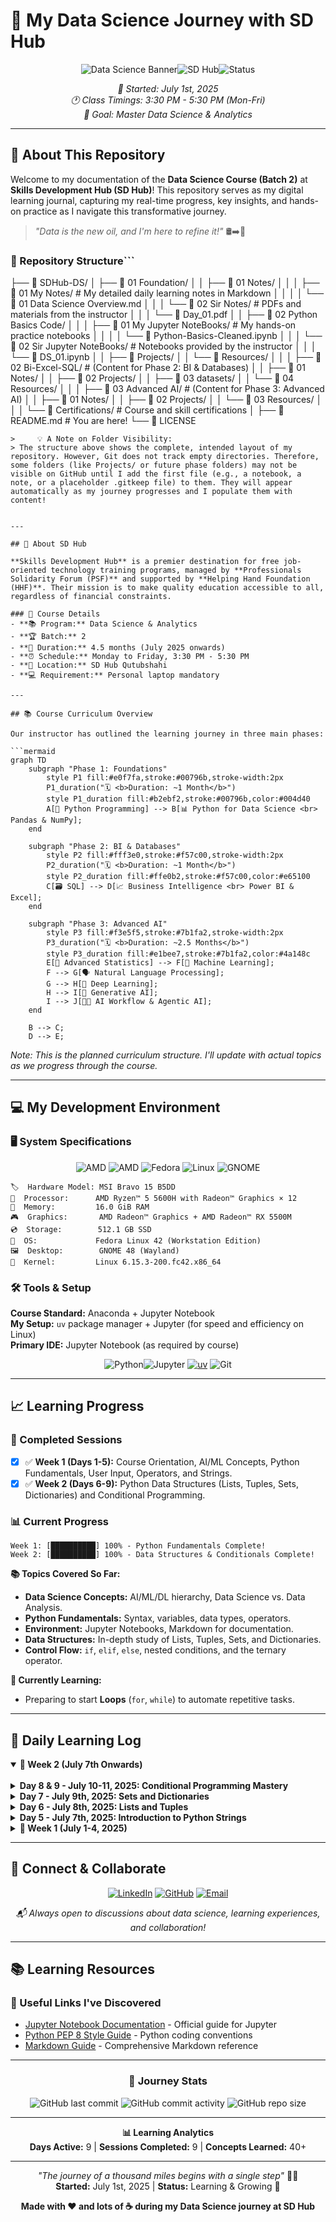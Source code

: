 # 🚀 My Data Science Journey with SD Hub

<div align="center">

![Data Science Banner](https://img.shields.io/badge/Data%20Science-Journey-blue?style=for-the-badge&logo=python&logoColor=white)![SD Hub](https://img.shields.io/badge/SD%20Hub-Batch%202-orange?style=for-the-badge&logo=education&logoColor=white)![Status](https://img.shields.io/badge/Status-In%20Progress-green?style=for-the-badge)

*📅 Started: July 1st, 2025*  
*🕐 Class Timings: 3:30 PM - 5:30 PM (Mon-Fri)*  
*🎯 Goal: Master Data Science & Analytics*

</div>

---

## 🌟 About This Repository

Welcome to my documentation of the **Data Science Course (Batch 2)** at **Skills Development Hub (SD Hub)**! This repository serves as my digital learning journal, capturing my real-time progress, key insights, and hands-on practice as I navigate this transformative journey.

> *"Data is the new oil, and I'm here to refine it!"* 🛢️➡️💎

### 📁 Repository Structure```
├── 📁 SDHub-DS/
│   ├── 📁 01 Foundation/
│   │   ├── 📁 01 Notes/
│   │   │   ├── 📁 01 My Notes/                 # My detailed daily learning notes in Markdown
│   │   │   │   └── 📝 01 Data Science Overview.md
│   │   │   └── 📁 02 Sir Notes/                 # PDFs and materials from the instructor
│   │   │       └── 📄 Day_01.pdf
│   │   ├── 📁 02 Python Basics Code/
│   │   │   ├── 📁 01 My Jupyter NoteBooks/       # My hands-on practice notebooks
│   │   │   │   └── 📓 Python-Basics-Cleaned.ipynb
│   │   │   └── 📁 02 Sir Jupyter NoteBooks/       # Notebooks provided by the instructor
│   │   │       └── 📓 DS_01.ipynb
│   │   ├── 📁 Projects/
│   │   └── 📁 Resources/
│   │
│   ├── 📁 02 Bi-Excel-SQL/                      # (Content for Phase 2: BI & Databases)
│   │   ├── 📁 01 Notes/
│   │   ├── 📁 02 Projects/
│   │   ├── 📁 03 datasets/
│   │   └── 📁 04 Resources/
│   │
│   ├── 📁 03 Advanced AI/                       # (Content for Phase 3: Advanced AI)
│   │   ├── 📁 01 Notes/
│   │   ├── 📁 02 Projects/
│   │   └── 📁 03 Resources/
│   │
│   └── 📁 Certifications/                      # Course and skill certifications
│
├── 📝 README.md                               # You are here!
└── 📄 LICENSE
```
>     💡 A Note on Folder Visibility:
> The structure above shows the complete, intended layout of my repository. However, Git does not track empty directories. Therefore, some folders (like Projects/ or future phase folders) may not be visible on GitHub until I add the first file (e.g., a notebook, a note, or a placeholder .gitkeep file) to them. They will appear automatically as my journey progresses and I populate them with content!


---

## 🏢 About SD Hub

**Skills Development Hub** is a premier destination for free job-oriented technology training programs, managed by **Professionals Solidarity Forum (PSF)** and supported by **Helping Hand Foundation (HHF)**. Their mission is to make quality education accessible to all, regardless of financial constraints.

### 🎯 Course Details
- **📚 Program:** Data Science & Analytics
- **🏆 Batch:** 2
- **📅 Duration:** 4.5 months (July 2025 onwards)
- **⏰ Schedule:** Monday to Friday, 3:30 PM - 5:30 PM
- **📍 Location:** SD Hub Qutubshahi
- **💻 Requirement:** Personal laptop mandatory

---

## 📚 Course Curriculum Overview

Our instructor has outlined the learning journey in three main phases:

```mermaid
graph TD
    subgraph "Phase 1: Foundations"
        style P1 fill:#e0f7fa,stroke:#00796b,stroke-width:2px
        P1_duration("🗓️ <b>Duration: ~1 Month</b>")
        style P1_duration fill:#b2ebf2,stroke:#00796b,color:#004d40
        A[🐍 Python Programming] --> B[📊 Python for Data Science <br> Pandas & NumPy];
    end

    subgraph "Phase 2: BI & Databases"
        style P2 fill:#fff3e0,stroke:#f57c00,stroke-width:2px
        P2_duration("🗓️ <b>Duration: ~1 Month</b>")
        style P2_duration fill:#ffe0b2,stroke:#f57c00,color:#e65100
        C[🗃️ SQL] --> D[📈 Business Intelligence <br> Power BI & Excel];
    end

    subgraph "Phase 3: Advanced AI"
        style P3 fill:#f3e5f5,stroke:#7b1fa2,stroke-width:2px
        P3_duration("🗓️ <b>Duration: ~2.5 Months</b>")
        style P3_duration fill:#e1bee7,stroke:#7b1fa2,color:#4a148c
        E[🧠 Advanced Statistics] --> F[🤖 Machine Learning];
        F --> G[🗣️ Natural Language Processing];
        G --> H[🧠 Deep Learning];
        H --> I[🎨 Generative AI];
        I --> J[🧑‍💻 AI Workflow & Agentic AI];
    end

    B --> C;
    D --> E;
```

*Note: This is the planned curriculum structure. I'll update with actual topics as we progress through the course.*

---

## 💻 My Development Environment

### 🖥️ System Specifications
<div align="center">

![AMD](https://img.shields.io/badge/AMD-Ryzen_5_5600H-ED1C24?style=for-the-badge&logo=amd&logoColor=white) 
![AMD](https://img.shields.io/badge/AMD-Radeon_RX_5500M-ED1C24?style=for-the-badge&logo=amd&logoColor=white) 
![Fedora](https://img.shields.io/badge/Fedora_42-294172?style=for-the-badge&logo=fedora&logoColor=white) 
![Linux](https://img.shields.io/badge/Linux-FCC624?style=for-the-badge&logo=linux&logoColor=black) 
![GNOME](https://img.shields.io/badge/GNOME_48-4A86CF?style=for-the-badge&logo=gnome&logoColor=white)

</div>

```
🏷️  Hardware Model: MSI Bravo 15 B5DD
🧠  Processor:      AMD Ryzen™ 5 5600H with Radeon™ Graphics × 12
💾  Memory:         16.0 GiB RAM
🎮  Graphics:       AMD Radeon™ Graphics + AMD Radeon™ RX 5500M
💿  Storage:        512.1 GB SSD
🐧  OS:             Fedora Linux 42 (Workstation Edition)
🖼️  Desktop:        GNOME 48 (Wayland)
🔧  Kernel:         Linux 6.15.3-200.fc42.x86_64
```

### 🛠️ Tools & Setup
**Course Standard:** Anaconda + Jupyter Notebook  
**My Setup:** `uv` package manager + Jupyter (for speed and efficiency on Linux)  
**Primary IDE:** Jupyter Notebook (as required by course)

<div align="center">

![Python](https://img.shields.io/badge/Python-3776AB?style=for-the-badge&logo=python&logoColor=white)![Jupyter](https://img.shields.io/badge/Jupyter-F37626?style=for-the-badge&logo=jupyter&logoColor=white)
[![uv](https://img.shields.io/endpoint?url=https://raw.githubusercontent.com/astral-sh/uv/main/assets/badge/v0.json&style=for-the-badge)](https://github.com/astral-sh/uv)
![Git](https://img.shields.io/badge/Git-F05032?style=for-the-badge&logo=git&logoColor=white)

</div>

---

## 📈 Learning Progress

### 🏅 Completed Sessions
- [x] ✅ **Week 1 (Days 1-5):** Course Orientation, AI/ML Concepts, Python Fundamentals, User Input, Operators, and Strings.
- [x] ✅ **Week 2 (Days 6-9):** Python Data Structures (Lists, Tuples, Sets, Dictionaries) and Conditional Programming.

### 📊 Current Progress
```
Week 1: [██████████] 100% - Python Fundamentals Complete!
Week 2: [██████████] 100% - Data Structures & Conditionals Complete!
```

**📚 Topics Covered So Far:**
- **Data Science Concepts:** AI/ML/DL hierarchy, Data Science vs. Data Analysis.
- **Python Fundamentals:** Syntax, variables, data types, operators.
- **Environment:** Jupyter Notebooks, Markdown for documentation.
- **Data Structures:** In-depth study of Lists, Tuples, Sets, and Dictionaries.
- **Control Flow:** `if`, `elif`, `else`, nested conditions, and the ternary operator.

**🎯 Currently Learning:**
- Preparing to start **Loops** (`for`, `while`) to automate repetitive tasks.

---

## 📝 Daily Learning Log

<details open>
<summary><strong>📅 Week 2 (July 7th Onwards)</strong></summary>

<br>

<details>
<summary><strong>Day 8 & 9 - July 10-11, 2025: Conditional Programming Mastery</strong></summary>

**🎯 Session Focus:** Building complex decision-making logic in Python. [Notes](https://github.com/riyann00b/SDHub-DS/blob/main/SDHub-DS/01_Foundation/01_Notes/01_My_Notes/08_Conditional_Programming_Mastery.md)

**📚 Key Concepts Learned:**
- **`if-elif-else` Chains:** Mastered the flow for handling multiple, mutually exclusive conditions, as seen in the student grading problem.
- **Nested `if` Statements:** Understood how to create decisions within decisions, a concept solidified by the password and user verification exercises. The logic flows from a parent condition to a child condition.
- **The `in` Operator:** Used this powerful keyword to check for membership within a list (`if name in user_list:`), making code cleaner and more readable.
- **Ternary Operator:** Practiced the concise one-line `if-else` syntax (`value_if_true if condition else value_if_false`) for simple assignments like calculating square vs. cube.

**💡 Key Insights:**
- Nested conditions are the key to building programs that react to a sequence of user inputs.
- The ternary operator is elegant for simple choices but should be avoided for complex logic to maintain readability.
- Combining operators like `in` with conditional statements is a very "Pythonic" way to write code.

**🎯 Personal Action Items:**
- [x] Completed and documented all conditional programming exercises from the notebooks.
- [x] Created a comprehensive study guide for this week's topics.
- [ ] Begin preliminary reading on `for` and `while` loops to prepare for next week.

</details>

<details>
<summary><strong>Day 7 - July 9th, 2025: Sets and Dictionaries</strong></summary>

**🎯 Session Focus:** Understanding and implementing Python's powerful key-value and unique-item collections. [Notes](https://github.com/riyann00b/SDHub-DS/blob/main/SDHub-DS/01_Foundation/01_Notes/01_My_Notes/07_Sets_and_Dictionaries.md)

**📚 Key Concepts Learned:**
- **Sets:**
  - **Definition:** Unordered collections with **no duplicate elements**.
  - **Creation:** Using `{}` or the `set()` constructor.
  - **Operations:** Mastered `.add()`, `.remove()`, `.union()`, `.intersection()`, and `.difference()`.
- **Dictionaries:**
  - **Definition:** Ordered (in Python 3.7+) collections of **key-value pairs**.
  - **Rules:** Keys must be immutable and unique. Values can be anything.
  - **CRUD Operations:** Practiced Creating (adding a new key), Reading (accessing a value), Updating (changing a value), and Deleting (`.pop()`) key-value pairs.

**💡 Key Insights:**
- Sets are incredibly efficient for removing duplicates from a list (`list(set(my_list))`).
- The `TypeError` when trying to modify a tuple inside a dictionary was a critical lesson: a collection's mutability is distinct from the mutability of its contents.
- Dictionaries are the foundation for more complex data structures like JSON, making them extremely important.

</details>

<details>
<summary><strong>Day 6 - July 8th, 2025: Lists and Tuples</strong></summary>

**🎯 Session Focus:** Deep dive into Python's sequence data types. [Notes](https://github.com/riyann00b/SDHub-DS/blob/main/SDHub-DS/01_Foundation/01_Notes/01_My_Notes/06_Lists_and_Tuples.md)

**📚 Key Concepts Learned:**
- **Lists:**
  - **Definition:** Ordered, **mutable** (changeable) collections.
  - **Operations:** Practiced `.append()` to add items and `.pop()` to remove them.
- **Tuples:**
  - **Definition:** Ordered, **immutable** (unchangeable) collections.
  - **Immutability in Action:** Understood that to "add" an element, you must create a new tuple by concatenating the old one with a new one. `tup = tup + (new_item,)`.
- **Indexing and Slicing:** Reinforced the `[start:stop:step]` syntax for both lists and tuples to access sub-sequences.

**💡 Key Insights:**
- The choice between a list and a tuple depends entirely on whether you need to modify the data after creation.
- The trailing comma in `(item,)` is crucial for defining a single-element tuple.

</details>

<details>
<summary><strong>Day 5 - July 7th, 2025: Introduction to Python Strings</strong></summary>

**🎯 Session Focus:** Revising operators and a deep dive into string manipulation. [Notes](https://github.com/riyann00b/SDHub-DS/blob/main/SDHub-DS/01_Foundation/01_Notes/01_My_Notes/05_Python_Strings.md)

**📚 Key Concepts Learned:**
- **String Definition:** An immutable (unchangeable) sequence of characters.
- **String Creation:** Using single (`'...'`), double (`"..."`), or triple (`'''...'''`) quotes.
- **String Access:**
  - **Indexing:** Grabbing a single character using its position (e.g., `my_name[0]` for the first, `my_name[-1]` for the last).
  - **Slicing:** Extracting a substring using a `[start:end:step]` format.
- **Warm-up Practice:** Solved problems involving type casting and arithmetic operators to solidify previous concepts.

**💡 Key Insights:**
- The immutability of strings is a key concept. To "change" a string, you must create a new one.
- Slicing, especially with `[::-1]` to reverse a string, is a powerful and concise feature of Python.
- Negative indexing is extremely convenient for accessing items from the end of a sequence without needing to know its length.

</details>

</details>

<details>
<summary><strong>📅 Week 1 (July 1-4, 2025)</strong></summary>

<br>

<details>
<summary><strong> Day 4 - July 4th, 2025: User Input and Python Operators </strong></summary>

**🎯 Session Focus:** Making programs interactive and performing operations. [Notes](https://github.com/riyann00b/SDHub-DS/blob/main/SDHub-DS/01%20Foundation/01%20Notes/01%20My%20Notes/04%20User%20Input%20%26%20Operators.md)

**📚 Key Concepts Learned:**
- **Static vs. Dynamic Values:**
  - **Static:** Hard-coded values in the program.
  - **Dynamic:** Values provided by the user during runtime.
- **`input()` Function:**
  - Used to get dynamic input, always returns a string.
- **Type Casting:**
  - The necessity of converting input strings to numbers using `int()` or `float()`.
- **Python Operators:**
  - Covered the full suite: Arithmetic, Assignment, Comparison, Logical, Membership, and Identity.

**💡 Key Insights:**
- Type casting is non-negotiable when getting numerical input.
- `is` and `==` are not the same; `==` checks value, while `is` checks memory location.

</details>

<details>
<summary><strong>Day 3 - July 3rd, 2025: Python Fundamentals & Jupyter Mastery</strong></summary>

**🎯 Session Focus:** Hands-on coding and environment setup. [Notes](https://github.com/riyann00b/SDHub-DS/blob/main/SDHub-DS/01%20Foundation/01%20Notes/01%20My%20Notes/03%20Python%20Fundamentals%20%26%20Jupyter%20Mastery.md)

**📚 Key Concepts Learned:**
- **Jupyter Notebook Navigation:** Command Mode vs. Edit Mode and essential shortcuts.
- **Markdown Documentation:** Basics of formatting text and structuring notes.
- **Python Fundamentals:** Variable naming rules and basic data types (`int`, `float`, `str`, `bool`).

**💡 Key Insights:**
- Good variable naming is crucial for code readability.
- Jupyter notebooks are perfect for combining code, documentation, and results.

</details>

<details>
<summary><strong>Day 2 - July 2nd, 2025: Understanding the AI Landscape</strong></summary>

**🎯 Session Focus:** Conceptual foundation of AI, ML, and DL. [Notes](https://github.com/riyann00b/SDHub-DS/blob/main/SDHub-DS/01%20Foundation/01%20Notes/01%20My%20Notes/02%20Understanding%20the%20AI.md)

**📚 Key Concepts Learned:**
- **AI vs ML vs DL Hierarchy:** Understood the relationship between these fields.
- **Generative AI Applications:** Explored text, image, and code generation.
- **Historical Context:** From Alan Turing to modern AI.

**💡 Key Insights:**
- AI is an interdisciplinary field with a rich history.
- Generative AI is a paradigm shift in human-computer interaction.

</details>

<details>
<summary><strong>Day 1 - July 1st, 2025: Course Kickoff & Data Science Overview</strong></summary>

**🎯 Session Focus:** Introduction and course orientation. [Notes](https://github.com/riyann00b/SDHub-DS/blob/main/SDHub-DS/01%20Foundation/01%20Notes/01%20My%20Notes/01%20Data%20Science%20Overview.md)

**📚 Key Concepts Learned:**
- **Data Science vs Data Analysis:** Key differences and scopes.
- **Course Structure Overview:** The three main phases of our learning journey.
- **Career Opportunities:** Explored roles like Data Analyst, Data Scientist, etc.
- **Statistics Foundation:** Descriptive vs. Inferential statistics.

**💡 Key Insights:**
- Data Science is a blend of statistics, programming, and domain expertise.
- Practical, hands-on experience is non-negotiable for success.

</details>

</details>

---

## 🤝 Connect & Collaborate

<div align="center">

[![LinkedIn](https://img.shields.io/badge/LinkedIn-0077B5?style=for-the-badge&logo=linkedin&logoColor=white)](https://www.linkedin.com/in/md-riyan-nazeer/)
[![GitHub](https://img.shields.io/badge/GitHub-181717?style=for-the-badge&logo=github&logoColor=white)](https://github.com/riyann00b)
[![Email](https://img.shields.io/badge/Email-D14836?style=for-the-badge&logo=gmail&logoColor=white)](mailto:riyannazeer786@gmail.com)

*📬 Always open to discussions about data science, learning experiences, and collaboration!*

</div>

---

## 📚 Learning Resources

### 🔗 Useful Links I've Discovered
- [Jupyter Notebook Documentation](https://jupyter-notebook.readthedocs.io/) - Official guide for Jupyter
- [Python PEP 8 Style Guide](https://pep8.org/) - Python coding conventions
- [Markdown Guide](https://www.markdownguide.org/) - Comprehensive Markdown reference

---

<div align="center">

### 🌟 Journey Stats
![GitHub last commit](https://img.shields.io/github/last-commit/riyann00b/SDHub-DS?style=flat-square) 
![GitHub commit activity](https://img.shields.io/github/commit-activity/w/riyann00b/SDHub-DS?style=flat-square) 
![GitHub repo size](https://img.shields.io/github/repo-size/riyann00b/SDHub-DS?style=flat-square)

---

**📊 Learning Analytics**  
**Days Active:** 9 | **Sessions Completed:** 9 | **Concepts Learned:** 40+

---

*"The journey of a thousand miles begins with a single step"* 🚶‍♂️  
**Started:** July 1st, 2025 | **Status:** Learning & Growing 🌱

**Made with ❤️ and lots of ☕ during my Data Science journey at SD Hub**

</div>